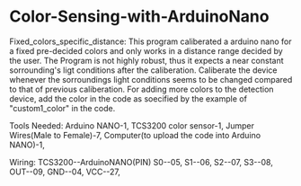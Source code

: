 # Color-Sensing-with-ArduinoNano

Fixed_colors_specific_distance: 
This program caliberated a arduino nano for a fixed pre-decided colors and only works in a distance range decided by the user. The Program is not highly robust, thus it expects a near constant sorrounding's ligt conditions after the caliberation.
Caliberate the device whenever the sorroundings light conditions seems to be changed compared to that of previous caliberation.
For adding more colors to the detection device, add the color in the code as soecified by the example of "custom1_color" in the code.

Tools Needed: 
Arduino NANO-1, 
TCS3200 color sensor-1,
Jumper Wires(Male to Female)-7, 
Computer(to upload the code into Arduino NANO)-1, 

Wiring: 
TCS3200--ArduinoNANO(PIN)
S0--05, 
S1--06, 
S2--07, 
S3--08, 
OUT--09, 
GND--04, 
VCC--27, 
